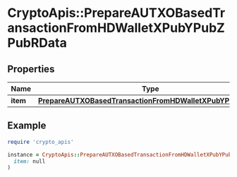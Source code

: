 # CryptoApis::PrepareAUTXOBasedTransactionFromHDWalletXPubYPubZPubRData

## Properties

| Name | Type | Description | Notes |
| ---- | ---- | ----------- | ----- |
| **item** | [**PrepareAUTXOBasedTransactionFromHDWalletXPubYPubZPubRI**](PrepareAUTXOBasedTransactionFromHDWalletXPubYPubZPubRI.md) |  |  |

## Example

```ruby
require 'crypto_apis'

instance = CryptoApis::PrepareAUTXOBasedTransactionFromHDWalletXPubYPubZPubRData.new(
  item: null
)
```

